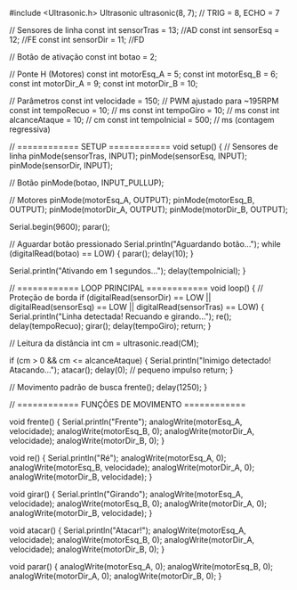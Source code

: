 #include <Ultrasonic.h>
Ultrasonic ultrasonic(8, 7); // TRIG = 8, ECHO = 7

// Sensores de linha
const int sensorTras = 13; //AD
const int sensorEsq = 12; //FE
const int sensorDir = 11; //FD

// Botão de ativação
const int botao = 2;

// Ponte H (Motores)
const int motorEsq_A = 5;
const int motorEsq_B = 6;
const int motorDir_A = 9;
const int motorDir_B = 10;

// Parâmetros
const int velocidade = 150;          // PWM ajustado para ~195RPM
const int tempoRecuo = 10;          // ms
const int tempoGiro = 10;           // ms
const int alcanceAtaque = 10;        // cm
const int tempoInicial = 500;       // ms (contagem regressiva)

// ============ SETUP ============
void setup() {
  // Sensores de linha
  pinMode(sensorTras, INPUT);
  pinMode(sensorEsq, INPUT);
  pinMode(sensorDir, INPUT);

  // Botão
  pinMode(botao, INPUT_PULLUP);

  // Motores
  pinMode(motorEsq_A, OUTPUT);
  pinMode(motorEsq_B, OUTPUT);
  pinMode(motorDir_A, OUTPUT);
  pinMode(motorDir_B, OUTPUT);

  Serial.begin(9600);
  parar();

  // Aguardar botão pressionado
  Serial.println("Aguardando botão...");
  while (digitalRead(botao) == LOW) {
    parar();
    delay(10);
  }

  Serial.println("Ativando em 1 segundos...");
  delay(tempoInicial);
}

// ============ LOOP PRINCIPAL ============
void loop() {
  // Proteção de borda
  if (digitalRead(sensorDir) == LOW || digitalRead(sensorEsq) == LOW || digitalRead(sensorTras) == LOW) {
    Serial.println("Linha detectada! Recuando e girando...");
    re();
    delay(tempoRecuo);
    girar();
    delay(tempoGiro);
    return;
  }

  // Leitura da distância
  int cm = ultrasonic.read(CM);

  if (cm > 0 && cm <= alcanceAtaque) {
    Serial.println("Inimigo detectado! Atacando...");
    atacar();
    delay(0); // pequeno impulso
    return;
  }

  // Movimento padrão de busca
  frente();
  delay(1250);
}

// ============ FUNÇÕES DE MOVIMENTO ============

void frente() {
  Serial.println("Frente");
  analogWrite(motorEsq_A, velocidade);
  analogWrite(motorEsq_B, 0);
  analogWrite(motorDir_A, velocidade);
  analogWrite(motorDir_B, 0);
}

void re() {
  Serial.println("Ré");
  analogWrite(motorEsq_A, 0);
  analogWrite(motorEsq_B, velocidade);
  analogWrite(motorDir_A, 0);
  analogWrite(motorDir_B, velocidade);
}

void girar() {
  Serial.println("Girando");
  analogWrite(motorEsq_A, velocidade);
  analogWrite(motorEsq_B, 0);
  analogWrite(motorDir_A, 0);
  analogWrite(motorDir_B, velocidade);
}

void atacar() {
  Serial.println("Atacar!");
  analogWrite(motorEsq_A, velocidade);
  analogWrite(motorEsq_B, 0);
  analogWrite(motorDir_A, velocidade);
  analogWrite(motorDir_B, 0);
}

void parar() {
  analogWrite(motorEsq_A, 0);
  analogWrite(motorEsq_B, 0);
  analogWrite(motorDir_A, 0);
  analogWrite(motorDir_B, 0);
}

